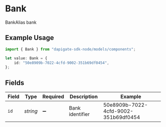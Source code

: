 # Bank

BankAlias bank

## Example Usage

```typescript
import { Bank } from "dapigate-sdk-node/models/components";

let value: Bank = {
	id: "50e8909b-7022-4cfd-9002-351b69df0454",
};
```

## Fields

| Field | Type     | Required           | Description     | Example                              |
| ----- | -------- | ------------------ | --------------- | ------------------------------------ |
| `id`  | _string_ | :heavy_minus_sign: | Bank identifier | 50e8909b-7022-4cfd-9002-351b69df0454 |
